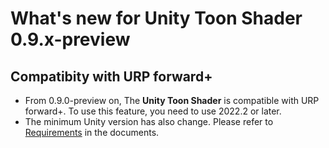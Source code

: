 # What's new for Unity Toon Shader 0.9.x-preview

## Compatibity with URP forward+ 

* From 0.9.0-preview on, The **Unity Toon Shader** is compatible with URP forward+. To use this feature, you need to use 2022.2 or later.
* The minimum Unity version has also change. Please refer to [Requirements](System-Requirements.md) in the documents.

